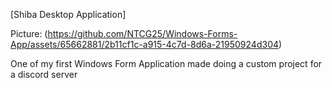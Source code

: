 [Shiba Desktop Application]

Picture: (https://github.com/NTCG25/Windows-Forms-App/assets/65662881/2b11cf1c-a915-4c7d-8d6a-21950924d304)

One of my first Windows Form Application made doing a custom project for a discord server
